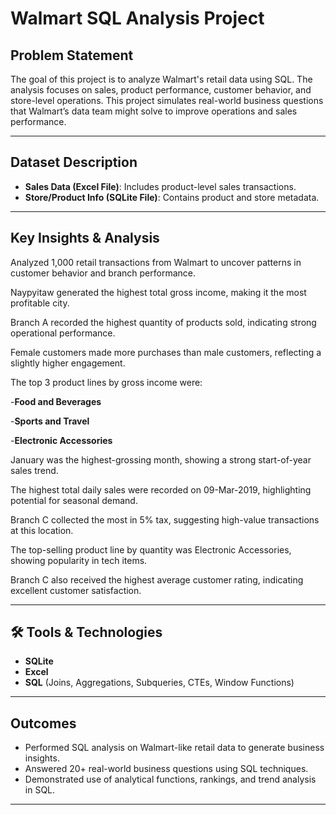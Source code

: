 #  Walmart SQL Analysis Project

##  Problem Statement

The goal of this project is to analyze Walmart's retail data using SQL. The analysis focuses on sales, product performance, customer behavior, and store-level operations. This project simulates real-world business questions that Walmart’s data team might solve to improve operations and sales performance.

---

## Dataset Description

- **Sales Data (Excel File)**: Includes product-level sales transactions.
- **Store/Product Info (SQLite File)**: Contains product and store metadata.

---

## Key Insights & Analysis
Analyzed 1,000 retail transactions from Walmart to uncover patterns in customer behavior and branch performance.

Naypyitaw generated the highest total gross income, making it the most profitable city.

Branch A recorded the highest quantity of products sold, indicating strong operational performance.

Female customers made more purchases than male customers, reflecting a slightly higher engagement.

The top 3 product lines by gross income were:

-**Food and Beverages**

-**Sports and Travel**

-**Electronic Accessories**

January was the highest-grossing month, showing a strong start-of-year sales trend.

The highest total daily sales were recorded on 09-Mar-2019, highlighting potential for seasonal demand.

Branch C collected the most in 5% tax, suggesting high-value transactions at this location.

The top-selling product line by quantity was Electronic Accessories, showing popularity in tech items.

Branch C also received the highest average customer rating, indicating excellent customer satisfaction.


---

## 🛠 Tools & Technologies

- **SQLite**
- **Excel**
- **SQL** (Joins, Aggregations, Subqueries, CTEs, Window Functions)

---

##  Outcomes

- Performed SQL analysis on Walmart-like retail data to generate business insights.
- Answered 20+ real-world business questions using SQL techniques.
- Demonstrated use of analytical functions, rankings, and trend analysis in SQL.

---


